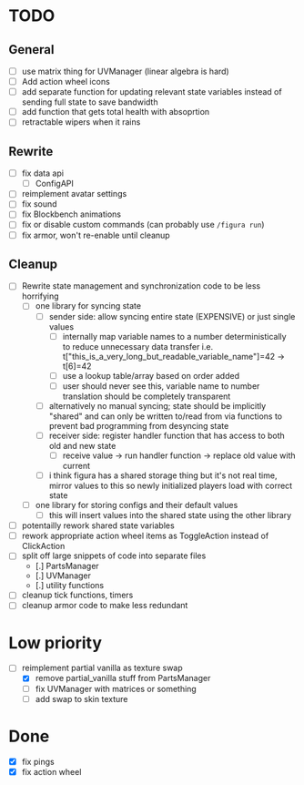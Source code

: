 # TODO

## General
- [ ] use matrix thing for UVManager (linear algebra is hard)
- [ ] Add action wheel icons
- [ ] add separate function for updating relevant state variables instead of
	  sending full state to save bandwidth
- [ ] add function that gets total health with absoprtion
- [ ] retractable wipers when it rains

## Rewrite
- [ ] fix data api
	- [ ] ConfigAPI
- [ ] reimplement avatar settings
- [ ] fix sound
- [ ] fix Blockbench animations
- [ ] fix or disable custom commands (can probably use `/figura run`)
- [ ] fix armor, won't re-enable until cleanup

## Cleanup
- [ ] Rewrite state management and synchronization code to be less horrifying
	- [ ] one library for syncing state
		- [ ] sender side: allow syncing entire state (EXPENSIVE) or just
			  single values
			- [ ] internally map variable names to a number deterministically
				  to reduce unnecessary data transfer
				  i.e. t["this_is_a_very_long_but_readable_variable_name"]=42 ->
				  t[6]=42
			- [ ] use a lookup table/array based on order added
			- [ ] user should never see this, variable name to number
				  translation should be completely transparent
		- [ ] alternatively no manual syncing; state should be implicitly
			  "shared" and can only be written to/read from via functions to
			  prevent bad programming from desyncing state
		- [ ] receiver side: register handler function that has access to both
			  old and new state
			- [ ] receive value -> run handler function -> replace old value with current
		- [ ] i think figura has a shared storage thing but it's not real time,
			  mirror values to this so newly initialized players load with
			  correct state
	- [ ] one library for storing configs and their default values
		- [ ] this will insert values into the shared state using the other library
- [ ] potentailly rework shared state variables
- [ ] rework appropriate action wheel items as ToggleAction instead of ClickAction
- [ ] split off large snippets of code into separate files
	- [.] PartsManager
	- [.] UVManager
	- [.] utility functions
- [ ] cleanup tick functions, timers
- [ ] cleanup armor code to make less redundant

# Low priority
- [ ] reimplement partial vanilla as texture swap
	- [x] remove partial_vanilla stuff from PartsManager
	- [ ] fix UVManager with matrices or something
	- [ ] add swap to skin texture

# Done
- [x] fix pings
- [x] fix action wheel
